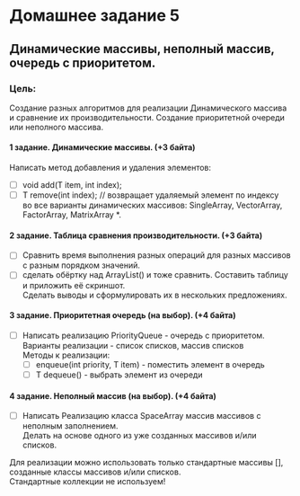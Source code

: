 # Домашнее задание 5
## Динамические массивы, неполный массив, очередь с приоритетом.

### Цель: 
Создание разных алгоритмов для реализации Динамического массива и сравнение их производительности. Создание приоритетной очереди или неполного массива.

#### 1 задание. Динамические массивы.  (+3 байта)
Написать метод добавления и удаления элементов: 
- [ ] void add(T item, int index); 
- [ ] T remove(int index); // возвращает удаляемый элемент по индексу <br>
во все варианты динамических массивов: SingleArray, VectorArray, FactorArray, MatrixArray *. 

#### 2 задание. Таблица сравнения производительности. (+3 байта)
- [ ] Сравнить время выполнения разных операций для разных массивов с разным порядком значений.
- [ ] сделать обёртку над ArrayList() и тоже сравнить. Составить таблицу и приложить её скриншот. <br> 
Сделать выводы и сформулировать их в нескольких предложениях. 

#### 3 задание. Приоритетная очередь (на выбор).  (+4 байта)
- [ ] Написать реализацию PriorityQueue - очередь с приоритетом. <br>
Варианты реализации - список списков, массив списков <br>
Методы к реализации: 
  - [ ] enqueue(int priority, T item) - поместить элемент в очередь 
  - [ ] T dequeue() - выбрать элемент из очереди 

#### 4 задание. Неполный массив (на выбор).  (+4 байта)
- [ ] Написать Реализацию класса SpaceArray массив массивов с неполным заполнением. <br> 
Делать на основе одного из уже созданных массивов и/или списков.

Для реализации можно использовать только стандартные массивы [], созданные классы массивов и/или списков.<br>
Стандартные коллекции не используем!